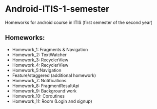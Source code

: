 # Android-ITIS-1-semester
Homeworks for android course in ITIS (first semester of the second year)

## Homeworks:
- Homework_1: Fragments & Navigation
- Homework_2: TextWatcher
- Homework_3: RecyclerView
- Homework_4: RecyclerView
- Homework_5:Navigation
- Feature/staggered (additional homework)
- Homework_7: Notifications
- Homework_8: FragmentResultApi
- Homework_9: Background work
- Homework_10: Coroutines
- Homework_11: Room (Login and signup)

